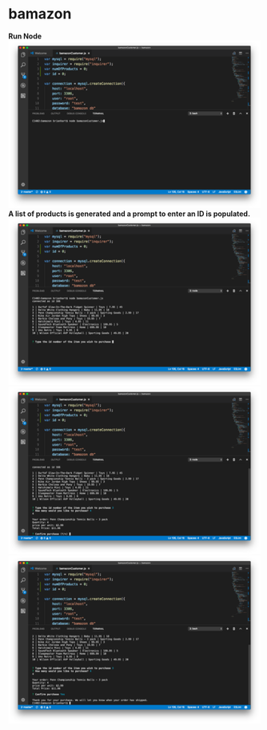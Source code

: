 # bamazon
**Run Node**
![Alt text](screenshot1.png?raw=true "One")
**A list of products is generated and a prompt to enter an ID is populated.**
![Alt text](screenshot2.png?raw=true "Two")
![Alt text](screenshot3.png?raw=true "Three")
![Alt text](screenshot4.png?raw=true "Four")
